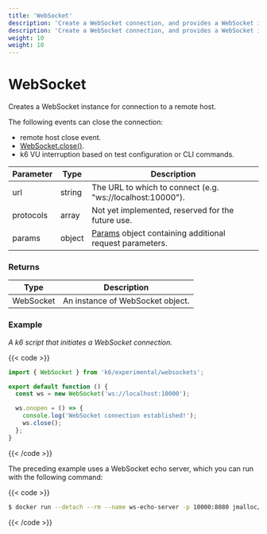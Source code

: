 ```yaml
---
title: 'WebSocket'
description: 'Create a WebSocket connection, and provides a WebSocket instance to interact with the service.'
description: 'Create a WebSocket connection, and provides a WebSocket instance to interact with the service.'
weight: 10
weight: 10
---
```


# WebSocket

Creates a WebSocket instance for connection to a remote host.

The following events can close the connection:

- remote host close event.
- [WebSocket.close()](https://grafana.com/docs/k6/<K6_VERSION>/javascript-api/k6-experimental/websockets/websocket/websocket-close).
- k6 VU interruption based on test configuration or CLI commands.

| Parameter | Type   | Description                                                                                                                                          |
| --------- | ------ | ---------------------------------------------------------------------------------------------------------------------------------------------------- |
| url       | string | The URL to which to connect (e.g. "ws://localhost:10000").                                                                                           |
| protocols | array  | Not yet implemented, reserved for the future use.                                                                                                    |
| params    | object | [Params](https://grafana.com/docs/k6/<K6_VERSION>/javascript-api/k6-experimental/websockets/params) object containing additional request parameters. |

### Returns

| Type      | Description                      |
| --------- | -------------------------------- |
| WebSocket | An instance of WebSocket object. |

### Example

_A k6 script that initiates a WebSocket connection._

{{< code >}}

```javascript
import { WebSocket } from 'k6/experimental/websockets';

export default function () {
  const ws = new WebSocket('ws://localhost:10000');

  ws.onopen = () => {
    console.log('WebSocket connection established!');
    ws.close();
  };
}
```

{{< /code >}}

The preceding example uses a WebSocket echo server, which you can run with the following command:

{{< code >}}

```bash
$ docker run --detach --rm --name ws-echo-server -p 10000:8080 jmalloc/echo-server
```

{{< /code >}}
